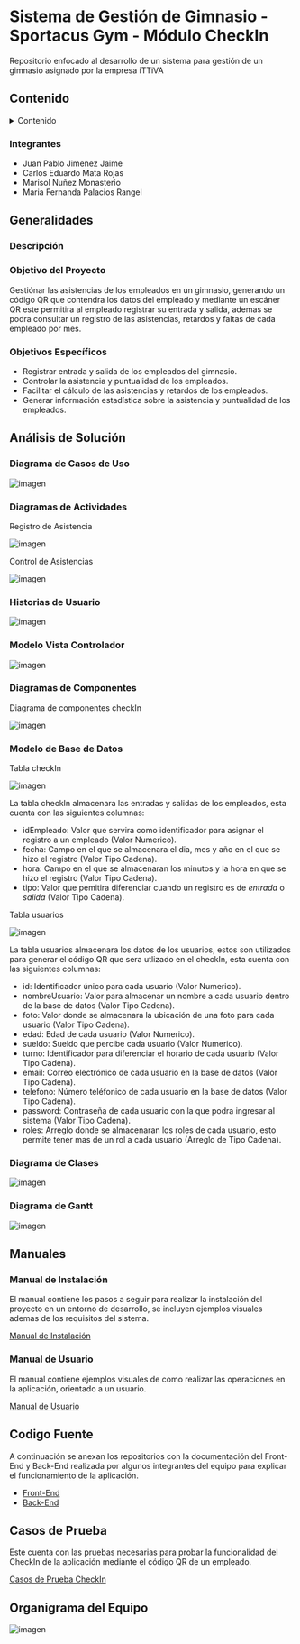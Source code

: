 # Sistema de Gestión de Gimnasio - Sportacus Gym - Módulo CheckIn
Repositorio enfocado al desarrollo de un sistema para gestión de un gimnasio asignado por la empresa iTTiVA

## Contenido
<details>
  <summary>Contenido</summary>
  <ol>
      <a href="#Generalidades">Generalidades</a>
      <ul>
        <li><a href="#Descripción">Descripción</a></li>
        <li><a href="#Objetivo-del-Proyecto">Objetivo del Proyecto</a></li>
        <li><a href="#Objetivos-Específicos">Objetivo Especificos</a></li>
      </ul>
      <a href="#Análisis-de-Solución">Análisis y Diseño de la Solución</a>
      <ul>
        <li><a href="#Diagrama-de-Casos-de-Uso">Diagrama de Casos de Uso</a></li>
        <li><a href="#Diagramas-de-Actividades">Diagrama de Actividades</a></li>
        <li><a href="#Historias-de-Usuario">Historias de Usuario</a></li>
        <li><a href="#Modelo-Vista-Controlador">Modelo Vista Controlador</a></li>
        <li><a href="#Diagramas-de-Componentes">Diagramas de Componentes</a></li>
        <li><a href="#Modelo-de-Base-de-Datos">Modelo de Base de Datos</a></li>
        <li><a href="#Diagrama-de-Clases">Diagrama de Clases</a></li>
        <li><a href="#Diagrama-de-Gantt">Diagrama de Grantt</a></li>
      </ul>
      <a href="#Manuales">Manuales</a>
      <ul>
        <li><a href="#Manual-de-Instalación">Manual de Instalación</a></li>
        <li><a href="#Manual-de-Usuario">Manual de Usuario</a></li>
      </ul>
      <a href="#Codigo-Fuente">Codigo Fuente</a>
      <br>
      <a href="#Casos-de-Prueba">Casos de Prueba</a>
      <br>
      <a href="#organigrama-del-equipo">Organigrama del Equipo</a>
  </ol>
</details>

### Integrantes
- Juan Pablo Jimenez Jaime
- Carlos Eduardo Mata Rojas
- Marisol Nuñez Monasterio
- Maria Fernanda Palacios Rangel

## Generalidades

### Descripción

### Objetivo del Proyecto
Gestiónar las asistencias de los empleados en un gimnasio, generando un código QR que contendra los datos del empleado y mediante un escáner QR este permitira al empleado registrar su entrada y salida, ademas se podra consultar un registro de las asistencias, retardos y faltas de cada empleado por mes.

### Objetivos Específicos 
- Registrar entrada y salida de los empleados del gimnasio.
- Controlar la asistencia y puntualidad de los empleados.
- Facilitar el cálculo de las asistencias y retardos de los empleados.
- Generar información estadística sobre la asistencia y puntualidad de los empleados.

## Análisis de Solución

### Diagrama de Casos de Uso
![imagen](https://user-images.githubusercontent.com/106355475/232168653-8fde5cc3-9036-40a7-ade9-c7b9d532b96a.png)

### Diagramas de Actividades
Registro de Asistencia

![imagen](https://user-images.githubusercontent.com/106355475/232172149-e524fa39-57ad-42bf-ad2b-6d0057bbce85.png)

Control de Asistencias

![imagen](https://user-images.githubusercontent.com/106355475/232172160-911e5b39-6dcb-4eaf-8394-c394a1406e76.png)

### Historias de Usuario
![imagen](https://user-images.githubusercontent.com/106355475/232169775-2751f0f6-a4de-4fb1-aa09-571d4fa0411e.png)

### Modelo Vista Controlador
![imagen](https://user-images.githubusercontent.com/106355475/232680621-57576e21-4e6c-483d-be23-255c360a5571.png)

### Diagramas de Componentes
Diagrama de componentes checkIn

![imagen](https://user-images.githubusercontent.com/106355475/232858418-b9b6b0cf-75b2-4d42-ae0e-8319d97b0b67.png)

### Modelo de Base de Datos
Tabla checkIn

![imagen](https://user-images.githubusercontent.com/106355475/232687957-68ae0924-f83a-43b1-b5fc-ba468f8c1a59.png)

La tabla checkIn almacenara las entradas y salidas de los empleados, esta cuenta con las siguientes columnas:
- idEmpleado: Valor que servira como identificador para asignar el registro a un empleado (Valor Numerico). 
- fecha: Campo en el que se almacenara el dia, mes y año en el que se hizo el registro (Valor Tipo Cadena).
- hora: Campo en el que se almacenaran los minutos y la hora en que se hizo el registro (Valor Tipo Cadena).
- tipo: Valor que pemitira diferenciar cuando un registro es de *entrada* o *salida* (Valor Tipo Cadena).

Tabla usuarios

![imagen](https://user-images.githubusercontent.com/106355475/232687360-d339d538-80d8-4266-a2f8-fd3963499243.png)

La tabla usuarios almacenara los datos de los usuarios, estos son utilizados para generar el código QR que sera utlizado en el checkIn, esta cuenta con las siguientes columnas:
- id: Identificador único para cada usuario (Valor Numerico).
- nombreUsuario: Valor para almacenar un nombre a cada usuario dentro de la base de datos (Valor Tipo Cadena).
- foto: Valor donde se almacenara la ubicación de una foto para cada usuario (Valor Tipo Cadena).
- edad: Edad de cada usuario (Valor Numerico).
- sueldo: Sueldo que percibe cada usuario (Valor Numerico).
- turno: Identificador para diferenciar el horario de cada usuario (Valor Tipo Cadena).
- email: Correo electrónico de cada usuario en la base de datos (Valor Tipo Cadena).
- telefono: Número teléfonico de cada usuario en la base de datos (Valor Tipo Cadena).
- password: Contraseña de cada usuario con la que podra ingresar al sistema (Valor Tipo Cadena).
- roles: Arreglo donde se almacenaran los roles de cada usuario, esto permite tener mas de un rol a cada usuario (Arreglo de Tipo Cadena).

### Diagrama de Clases
![imagen](https://user-images.githubusercontent.com/106355475/232862691-a13a23b4-c55b-4f37-8f74-ec17c16c9192.png)

### Diagrama de Gantt
![imagen](https://user-images.githubusercontent.com/106355475/232641177-18fc520c-171b-4533-b06f-e1b9498cdc4d.png)

## Manuales

### Manual de Instalación
El manual contiene los pasos a seguir para realizar la instalación del proyecto en un entorno de desarrollo, se incluyen ejemplos visuales ademas de los requisitos del sistema.

[Manual de Instalación](https://github.com/CarlosMR75/Integradora_II/blob/main/Documentaci%C3%B3n/Proceso%20de%20instalaci%C3%B3n%20del%20proyecto.pdf)

### Manual de Usuario
El manual contiene ejemplos visuales de como realizar las operaciones en la aplicación, orientado a un usuario.

[Manual de Usuario](https://github.com/CarlosMR75/Integradora_II/blob/main/Documentaci%C3%B3n/Manual%20de%20usuario.pdf)

## Codigo Fuente
A continuación se anexan los repositorios con la documentación del Front-End y Back-End realizada por algunos integrantes del equipo para explicar el funcionamiento de la aplicación.

- [Front-End](https://github.com/CarlosMR75/Integradora_II/tree/main/GymCapyFit)
- [Back-End](https://github.com/CarlosMR75/Integradora_II/tree/main/BackEnd-GymCapyFit)

## Casos de Prueba
Este cuenta con las pruebas necesarias para probar la funcionalidad del CheckIn de la aplicación mediante el código QR de un empleado.

[Casos de Prueba CheckIn](https://docs.google.com/spreadsheets/d/1mwLT8bF0Y0MHDZP8omcphYW4_Qvtk7hS/edit?usp=share_link&ouid=101088110215326906116&rtpof=true&sd=true)

## Organigrama del Equipo
![imagen](https://user-images.githubusercontent.com/106355475/232168585-a70f95e6-c174-4a45-b36e-84d3d172024c.png)
